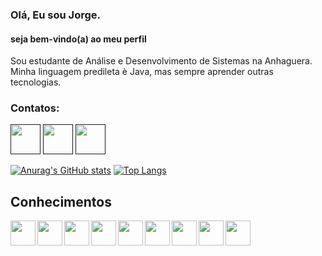 

### Olá, Eu sou Jorge.  
#### seja bem-vindo(a) ao meu perfil

Sou estudante de Análise e Desenvolvimento de Sistemas na Anhaguera.
Minha linguagem predileta è Java, mas sempre aprender  outras tecnologias.






### Contatos:
<a href=""><img width="48px" height= "48px" src="https://cdn.jsdelivr.net/gh/devicons/devicon/icons/facebook/facebook-original.svg" /></a>
<a href=""><img width="48px" height= "48px" src="https://cdn.jsdelivr.net/gh/devicons/devicon/icons/linkedin/linkedin-original.svg" /></a>
<a href=""><img width="48px" height= "48px" src="https://img.icons8.com/external-justicon-flat-justicon/64/000000/external-gmail-social-media-justicon-flat-justicon.png"/></a> 









[![Anurag's GitHub stats](https://github-readme-stats.vercel.app/api?username=JorgeMeireles95&show_icons=true&theme=tokyonight&layout=compact&locale=pt-br&border_radius=10px)](https://github.com/anuraghazra/github-readme-stats)
[![Top Langs](https://github-readme-stats.vercel.app/api/top-langs/?username=JorgeMeireles95&layout=compact&theme=tokyonight&locale=pt-br&border_radius=10px)](https://github.com/anuraghazra/github-readme-stats)


  ##  Conhecimentos
  <img  align="left"    width="40px"     height= "40px"      src="https://cdn.jsdelivr.net/gh/devicons/devicon/icons/java/java-original.svg" />
  <img  align="left"     width="40px"     height=" 40px"      src="https://cdn.jsdelivr.net/gh/devicons/devicon/icons/javascript/javascript-original.svg" />
  <img  align="left"     width="40px"     height=" 40px"      src="https://cdn.jsdelivr.net/gh/devicons/devicon/icons/html5/html5-original-wordmark.svg" />
  <img  align="left"     width="40px"     height=" 40px"      src="https://cdn.jsdelivr.net/gh/devicons/devicon/icons/css3/css3-original-wordmark.svg" />
  <img  align="left"     width="40px"     height=" 40px"      src="https://cdn.jsdelivr.net/gh/devicons/devicon/icons/python/python-original-wordmark.svg" />  
  <img  align="left"     width="40px"     height=" 40px"      src="https://cdn.jsdelivr.net/gh/devicons/devicon/icons/php/php-plain.svg" />     
  <img  align="left"     width="40px"     height=" 40px"      src="https://cdn.jsdelivr.net/gh/devicons/devicon/icons/git/git-original-wordmark.svg" /> 
  <img  align="left"     width="40px"     height=" 40px"      src="https://cdn.jsdelivr.net/gh/devicons/devicon/icons/sqlite/sqlite-original-wordmark.svg" />             <img  align="left"     width="40px"     height=" 40px"      src="https://cdn.jsdelivr.net/gh/devicons/devicon/icons/mysql/mysql-original-wordmark.svg" />
  <br>


          
          
          
          
          
          
     
          
          
          
          
          
          
          
          
          
          
          
          
          
          
          
